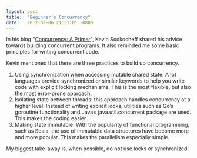 ```yaml
---
layout: post
title:  "Beginner's Concurrency"
date:   2017-02-06 21:31:01 -0800
---
```


In his blog "[Concurrency: A Primer](https://sookocheff.com/post/concurrency/concurrency-a-primer/)", Kevin Sookocheff shared his advice towards building concurrent programs. It also reminded me some basic principles for writing concurrent code.

Kevin mentioned that there are three practices to build up concurrency.

1. Using synchronization when accessing mutable shared state: A lot languages provide synchronized or similar keywords to help you write code with explicit locking mechanisms. This is the most flexible, but also the most error-prone approach.
2. Isolating state between threads: this approach handles concurrency at a higher level. Instead of writing explicit locks, utilities such as Go’s goroutine functionality and Java’s java.util.concurrent package are used. This makes the coding easier.
3. Making state immutable: With the popularity of functional programming, such as Scala, the use of immutable data structures have become more and more popular. This makes the parallelism especially simple.

My biggest take-away is, when possible, do not use locks or synchronized!